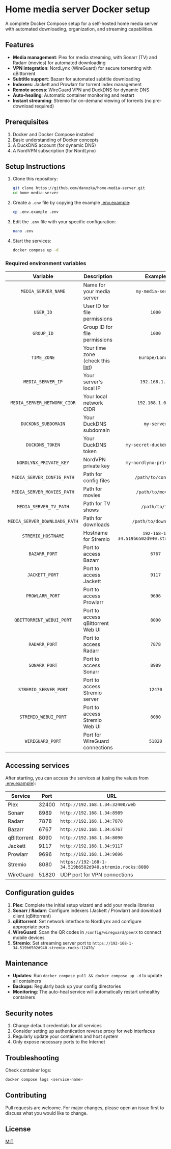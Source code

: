 # Home media server Docker setup
A complete Docker Compose setup for a self-hosted home media server with automated downloading, organization, and 
streaming capabilities.

## Features
- **Media management**: Plex for media streaming, with Sonarr (TV) and Radarr (movies) for automated downloading
- **VPN integration**: NordLynx (WireGuard) for secure torrenting with qBittorrent
- **Subtitle support**: Bazarr for automated subtitle downloading
- **Indexers**: Jackett and Prowlarr for torrent index management
- **Remote access**: WireGuard VPN and DuckDNS for dynamic DNS
- **Auto-healing**: Automatic container monitoring and restart
- **Instant streaming**: Stremio for on-demand viewing of torrents (no pre-download required)

## Prerequisites
1. Docker and Docker Compose installed
2. Basic understanding of Docker concepts
3. A DuckDNS account (for dynamic DNS)
4. A NordVPN subscription (for NordLynx)

## Setup Instructions
1. Clone this repository:
   ```bash
   git clone https://github.com/danozka/home-media-server.git
   cd home-media-server
   ```
2. Create a `.env` file by copying the example [.env.example](./.env.example):
   ```bash
   cp .env.example .env
   ```
3. Edit the `.env` file with your specific configuration:
   ```bash
   nano .env
   ```
4. Start the services:
   ```bash
   docker compose up -d
   ```
   
### Required environment variables
|           Variable            | Description                                                                                           |                  Example                  |
|:-----------------------------:|-------------------------------------------------------------------------------------------------------|:-----------------------------------------:|
|      `MEDIA_SERVER_NAME`      | Name for your media server                                                                            |             `my-media-server`             |
|           `USER_ID`           | User ID for file permissions                                                                          |                  `1000`                   |
|          `GROUP_ID`           | Group ID for file permissions                                                                         |                  `1000`                   |
|          `TIME_ZONE`          | Your time zone (check this [list](https://en.wikipedia.org/wiki/List_of_tz_database_time_zones#List)) |              `Europe/London`              |
|       `MEDIA_SERVER_IP`       | Your server's local IP                                                                                |              `192.168.1.34`               |
|  `MEDIA_SERVER_NETWORK_CIDR`  | Your local network CIDR                                                                               |             `192.168.1.0/24`              |
|      `DUCKDNS_SUBDOMAIN`      | Your DuckDNS subdomain                                                                                |                `my-server`                |
|        `DUCKDNS_TOKEN`        | Your DuckDNS token                                                                                    |         `my-secret-duckdns-token`         |
|    `NORDLYNX_PRIVATE_KEY`     | NordVPN private key                                                                                   |         `my-nordlynx-private-key`         |
|  `MEDIA_SERVER_CONFIG_PATH`   | Path for config files                                                                                 |            `/path/to/configs`             |
|  `MEDIA_SERVER_MOVIES_PATH`   | Path for movies                                                                                       |             `/path/to/movies`             |
|    `MEDIA_SERVER_TV_PATH`     | Path for TV shows                                                                                     |               `/path/to/tv`               |
| `MEDIA_SERVER_DOWNLOADS_PATH` | Path for downloads                                                                                    |           `/path/to/downloads`            |
|      `STREMIO_HOSTNAME`       | Hostname for Stremio                                                                                  | `192-168-1-34.519b6502d940.stremio.rocks` |
|         `BAZARR_PORT`         | Port to access Bazarr                                                                                 |                  `6767`                   |
|        `JACKETT_PORT`         | Port to access Jackett                                                                                |                  `9117`                   |
|        `PROWLARR_PORT`        | Port to access Prowlarr                                                                               |                  `9696`                   |
|   `QBITTORRENT_WEBUI_PORT`    | Port to access qBittorrent Web UI                                                                     |                  `8090`                   |
|         `RADARR_PORT`         | Port to access Radarr                                                                                 |                  `7878`                   |
|         `SONARR_PORT`         | Port to access Sonarr                                                                                 |                  `8989`                   |
|     `STREMIO_SERVER_PORT`     | Port to access Stremio server                                                                         |                  `12470`                  |
|     `STREMIO_WEBUI_PORT`      | Port to access Stremio Web UI                                                                         |                  `8080`                   |
|       `WIREGUARD_PORT`        | Port for WireGuard connections                                                                        |                  `51820`                  |

## Accessing services
After starting, you can access the services at (using the values from [.env.example](./.env.example)):

| Service     | Port  | URL                                                    |
|-------------|-------|--------------------------------------------------------|
| Plex        | 32400 | `http://192.168.1.34:32400/web`                        |
| Sonarr      | 8989  | `http://192.168.1.34:8989`                             |
| Radarr      | 7878  | `http://192.168.1.34:7878`                             |
| Bazarr      | 6767  | `http://192.168.1.34:6767`                             |
| qBittorrent | 8090  | `http://192.168.1.34:8090`                             |
| Jackett     | 9117  | `http://192.168.1.34:9117`                             |
| Prowlarr    | 9696  | `http://192.168.1.34:9696`                             |
| Stremio     | 8080  | `https://192-168-1-34.519b6502d940.stremio.rocks:8080` |
| WireGuard   | 51820 | UDP port for VPN connections                           |

## Configuration guides
1. **Plex**: Complete the initial setup wizard and add your media libraries
2. **Sonarr / Radarr**: Configure indexers (Jackett / Prowlarr) and download client (qBittorrent)
3. **qBittorrent**: Set network interface to NordLynx and configure appropriate ports
4. **WireGuard**: Scan the QR codes in `/config/wireguard/peerX` to connect mobile devices
5. **Stremio**: Set streaming server port to `https://192-168-1-34.519b6502d940.stremio.rocks:12470/`

## Maintenance
- **Updates**: Run `docker compose pull && docker compose up -d` to update all containers
- **Backups**: Regularly back up your config directories
- **Monitoring**: The auto-heal service will automatically restart unhealthy containers

## Security notes
1. Change default credentials for all services
2. Consider setting up authentication reverse proxy for web interfaces
3. Regularly update your containers and host system
4. Only expose necessary ports to the Internet

## Troubleshooting
Check container logs:
```bash
docker compose logs <service-name>
```

## Contributing
Pull requests are welcome. For major changes, please open an issue first to discuss what you would like to change.

## License
[MIT](./LICENSE)
